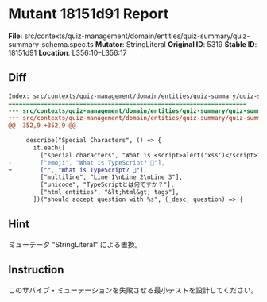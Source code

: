 # Mutant 18151d91 Report

**File**: src/contexts/quiz-management/domain/entities/quiz-summary/quiz-summary-schema.spec.ts
**Mutator**: StringLiteral
**Original ID**: 5319
**Stable ID**: 18151d91
**Location**: L356:10–L356:17

## Diff

```diff
Index: src/contexts/quiz-management/domain/entities/quiz-summary/quiz-summary-schema.spec.ts
===================================================================
--- src/contexts/quiz-management/domain/entities/quiz-summary/quiz-summary-schema.spec.ts	original
+++ src/contexts/quiz-management/domain/entities/quiz-summary/quiz-summary-schema.spec.ts	mutated #5319
@@ -352,9 +352,9 @@
 
     describe("Special Characters", () => {
       it.each([
         ["special characters", "What is <script>alert('xss')</script>?"],
-        ["emoji", "What is TypeScript? 🤔"],
+        ["", "What is TypeScript? 🤔"],
         ["multiline", "Line 1\nLine 2\nLine 3"],
         ["unicode", "TypeScriptとは何ですか？"],
         ["html entities", "&lt;html&gt; tags"],
       ])("should accept question with %s", (_desc, question) => {
```

## Hint

ミューテータ "StringLiteral" による置換。

## Instruction

このサバイブ・ミューテーションを失敗させる最小テストを設計してください。
